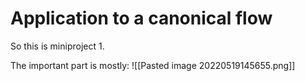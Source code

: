 # Application to a canonical flow
So this is miniproject 1.

The important part is mostly:
![[Pasted image 20220519145655.png]]
